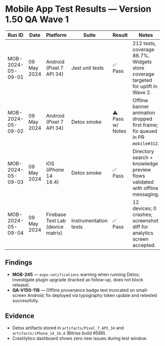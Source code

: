 # Mobile App Test Results — Version 1.50 QA Wave 1

| Run ID | Date | Platform | Suite | Result | Notes |
| --- | --- | --- | --- | --- | --- |
| MOB-2024-05-09-01 | 09 May 2024 | Android (Pixel 7 API 34) | Jest unit tests | ✅ Pass | 212 tests, coverage 88.7%. Widgets store coverage targeted for uplift in Wave 2. |
| MOB-2024-05-09-02 | 09 May 2024 | Android (Pixel 7 API 34) | Detox smoke | ⚠️ Pass w/ Notes | Offline banner animation dropped first frame; fix queued in PR `mobile#312`. |
| MOB-2024-05-09-03 | 09 May 2024 | iOS (iPhone 14 16.4) | Detox smoke | ✅ Pass | Directory search + knowledge preview flows validated with offline messaging. |
| MOB-2024-05-09-04 | 09 May 2024 | Firebase Test Lab (device matrix) | Instrumentation tests | ✅ Pass | 12 devices; 0 crashes; screenshot diff for analytics screen accepted. |

## Findings
- **MOB-245** — `expo-notifications` warning when running Detox; investigate plugin upgrade (tracked as follow-up, does not block release).
- **QA-V150-118** — Offline provenance badge text truncated on small-screen Android; fix deployed via typography token update and retested successfully.

## Evidence
- Detox artifacts stored in `artifacts/Pixel_7_API_34` and `artifacts/iPhone_14_16.4` (Bitrise build #589).
- Crashlytics dashboard shows zero new issues during test window.
